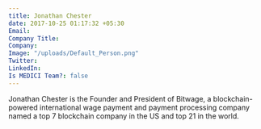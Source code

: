 ```yaml
---
title: Jonathan Chester
date: 2017-10-25 01:17:32 +05:30
Email: 
Company Title: 
Company: 
Image: "/uploads/Default_Person.png"
Twitter: 
LinkedIn: 
Is MEDICI Team?: false
---
```


Jonathan Chester is the Founder and President of Bitwage, a blockchain-powered international wage payment and payment processing company named a top 7 blockchain company in the US and top 21 in the world.